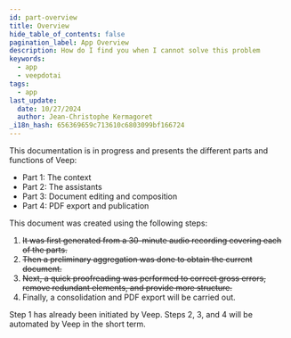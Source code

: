```yaml
---
id: part-overview
title: Overview
hide_table_of_contents: false
pagination_label: App Overview
description: How do I find you when I cannot solve this problem
keywords:
  - app
  - veepdotai
tags:
  - app
last_update:
  date: 10/27/2024
  author: Jean-Christophe Kermagoret
_i18n_hash: 656369659c713610c6803099bf166724
---
```

This documentation is in progress and presents the different parts and functions of Veep:

* Part 1: The context
* Part 2: The assistants
* Part 3: Document editing and composition
* Part 4: PDF export and publication

This document was created using the following steps:

1. ~~It was first generated from a 30-minute audio recording covering each of the parts.~~
2. ~~Then a preliminary aggregation was done to obtain the current document.~~
3. ~~Next, a quick proofreading was performed to correct gross errors, remove redundant elements, and provide more structure.~~
4. Finally, a consolidation and PDF export will be carried out.

Step 1 has already been initiated by Veep. Steps 2, 3, and 4 will be automated by Veep in the short term.
